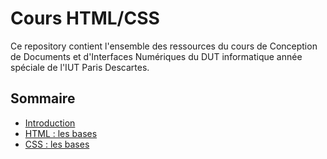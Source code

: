 # Cours HTML/CSS

Ce repository contient l'ensemble des ressources du cours de Conception de
Documents et d'Interfaces Numériques du DUT informatique année spéciale de
l'IUT Paris Descartes.

## Sommaire

* [Introduction](01-introduction)
* [HTML : les bases](02-html-bases)
* [CSS : les bases](03-css-bases)
